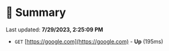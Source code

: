 # 📖 Summary
Last updated: **7/29/2023, 2:25:09 PM**

- `GET` [https://google.com](https://google.com) - **Up** (195ms)
